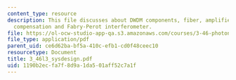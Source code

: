 ```yaml
---
content_type: resource
description: This file discusses about DWDM components, fiber, amplifier (EDFA), dispersion
  compensation and Fabry-Perot interferometer.
file: https://ol-ocw-studio-app-qa.s3.amazonaws.com/courses/3-46-photonic-materials-and-devices-spring-2006/1190b2ecfa7f8d9a1da501aff52c7a1f_3_46l3_sysdesign.pdf
file_type: application/pdf
parent_uid: ce6d62ba-bf5a-410c-efb1-cd0f48ceec10
resourcetype: Document
title: 3_46l3_sysdesign.pdf
uid: 1190b2ec-fa7f-8d9a-1da5-01aff52c7a1f
---
```

